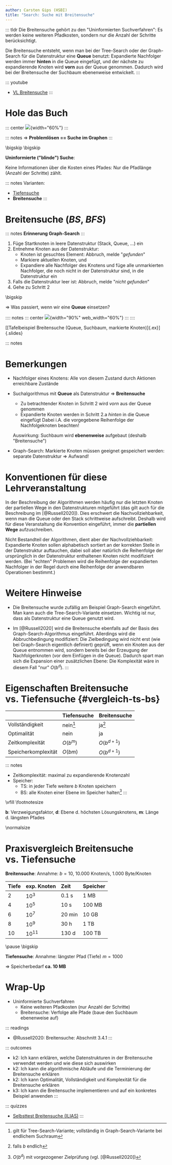 ```yaml
---
author: Carsten Gips (HSBI)
title: "Search: Suche mit Breitensuche"
---
```


::: tldr
Die Breitensuche gehört zu den "Uninformierten Suchverfahren": Es werden keine
weiteren Pfadkosten, sondern nur die Anzahl der Schritte berücksichtigt.

Die Breitensuche entsteht, wenn man bei der Tree-Search oder der Graph-Search für
die Datenstruktur eine **Queue** benutzt: Expandierte Nachfolger werden immer
**hinten** in die Queue eingefügt, und der nächste zu expandierende Knoten wird
**vorn** aus der Queue genommen. Dadurch wird bei der Breitensuche der Suchbaum
ebenenweise entwickelt.
:::

::: youtube
-   [VL Breitensuche](https://youtu.be/WLhXt6ZpyD8)
:::

# Hole das Buch

::: center
![](images/graph.png){width="60%"}
:::

::: notes
=\> **Problemlösen == Suche im Graphen**
:::

\bigskip
\bigskip

**Uninformierte ("blinde") Suche**:

Keine Informationen über die Kosten eines Pfades: Nur die Pfadlänge (Anzahl der
Schritte) zählt.

::: notes
Varianten:

-   [Tiefensuche](search1-dfs.md)
-   **Breitensuche**
:::

# Breitensuche (*BS*, *BFS*)

::: notes
**Erinnerung Graph-Search**
:::

1.  Füge Startknoten in leere Datenstruktur (Stack, Queue, ...) ein
2.  Entnehme Knoten aus der Datenstruktur:
    -   Knoten ist gesuchtes Element: Abbruch, melde "*gefunden*"
    -   Markiere aktuellen Knoten, und
    -   Expandiere alle Nachfolger des Knotens und füge alle unmarkierten
        Nachfolger, die noch nicht in der Datenstruktur sind, in die Datenstruktur
        ein
3.  Falls die Datenstruktur leer ist: Abbruch, melde "*nicht gefunden*"
4.  Gehe zu Schritt 2

\bigskip

=\> Was passiert, wenn wir eine **Queue** einsetzen?

:::: notes
::: center
![](images/tafelbeispiel.png){width="90%" web_width="60%"}
:::
::::

[[Tafelbeispiel Breitensuche (Queue, Suchbaum, markierte Knoten)]{.ex}]{.slides}

<!-- XXX
* Beispiel mit *gerichteten* Kanten, um lange Zyklen an Tafelbeispiel zu vermeiden
* Sackgasse möglichst "früh" (A-B-C (C: Sackgasse), A-B-D, und von D geht's weiter ...)
-->

::: notes
# Bemerkungen

-   Nachfolger eines Knotens: Alle von diesem Zustand durch Aktionen erreichbare
    Zustände

-   Suchalgorithmus mit **Queue** als Datenstruktur =\> **Breitensuche**

    -   Zu betrachtender Knoten in Schritt 2 wird *vorn* aus der Queue genommen
    -   Expandierte Knoten werden in Schritt 2.a *hinten* in die Queue eingefügt
        Dabei i.A. die vorgegebene Reihenfolge der Nachfolgeknoten beachten!

    Auswirkung: Suchbaum wird **ebenenweise** aufgebaut (deshalb "Breitensuche")

-   Graph-Search: Markierte Knoten müssen geeignet gespeichert werden: separate
    Datenstruktur =\> Aufwand!

# Konventionen für diese Lehrveranstaltung

In der Beschreibung der Algorithmen werden häufig nur die letzten Knoten der
partiellen Wege in den Datenstrukturen mitgeführt (das gilt auch für die
Beschreibung im [@Russell2020]). Dies erschwert die Nachvollziehbarkeit, wenn man
die Queue oder den Stack schrittweise aufschreibt. Deshalb wird für diese
Veranstaltung die Konvention eingeführt, immer die **partiellen Wege**
aufzuschreiben.

Nicht Bestandteil der Algorithmen, dient aber der Nachvollziehbarkeit: Expandierte
Knoten sollen alphabetisch sortiert an der korrekten Stelle in der Datenstruktur
auftauchen, dabei soll aber natürlich die Reihenfolge der ursprünglich in der
Datenstruktur enthaltenen Knoten nicht modifiziert werden. (Bei "echten" Problemen
wird die Reihenfolge der expandierten Nachfolger in der Regel durch eine Reihenfolge
der anwendbaren Operationen bestimmt.)

# Weitere Hinweise

-   Die Breitensuche wurde zufällig am Beispiel Graph-Search eingeführt. Man kann
    auch die Tree-Search-Variante einsetzen. Wichtig ist nur, dass als Datenstruktur
    eine Queue genutzt wird.

-   Im [@Russell2020] wird die Breitensuche ebenfalls auf der Basis des
    Graph-Search-Algorithmus eingeführt. Allerdings wird die Abbruchbedingung
    modifiziert: Die Zielbedingung wird nicht erst (wie bei Graph-Search eigentlich
    definiert) geprüft, wenn ein Knoten aus der Queue entnommen wird, sondern
    bereits bei der Erzeugung der Nachfolgerknoten (vor dem Einfügen in die Queue).
    Dadurch spart man sich die Expansion einer zusätzlichen Ebene: Die Komplexität
    wäre in diesem Fall "nur" $O(b^{d})$.
:::

# Eigenschaften Breitensuche vs. Tiefensuche {#vergleich-ts-bs}

|                     | **Tiefensuche** | **Breitensuche** |
|:--------------------|:----------------|:-----------------|
| Vollständigkeit     | nein[^1]        | ja[^2]           |
| Optimalität         | nein            | ja               |
| Zeitkomplexität     | $O(b^m)$        | $O(b^{d+1})$     |
| Speicherkomplexität | $O(bm)$         | $O(b^{d+1})$     |

::: notes
-   Zeitkomplexität: maximal zu expandierende Knotenzahl
-   Speicher:
    -   TS: in jeder Tiefe weitere $b$ Knoten speichern
    -   BS: alle Knoten einer Ebene im Speicher halten[^3]
:::

\vfill
\footnotesize

**b**: Verzweigungsfaktor, **d**: Ebene d. höchsten Lösungsknotens, **m**: Länge
d. längsten Pfades

\normalsize

# Praxisvergleich Breitensuche vs. Tiefensuche

**Breitensuche**: Annahme: $b=10$, 10.000 Knoten/s, 1.000 Byte/Knoten

| **Tiefe** | **exp. Knoten** | **Zeit** | **Speicher** |
|:----------|:----------------|:---------|:-------------|
| 2         | $10^3$          | 0.1 s    | 1 MB         |
| 4         | $10^5$          | 10 s     | 100 MB       |
| 6         | $10^7$          | 20 min   | 10 GB        |
| 8         | $10^9$          | 30 h     | 1 TB         |
| 10        | $10^{11}$       | 130 d    | 100 TB       |

\pause
\bigskip

**Tiefensuche**: Annahme: längster Pfad (Tiefe) $m=1000$

=\> Speicherbedarf **ca. 10 MB**

# Wrap-Up

-   Uninformierte Suchverfahren
    -   Keine weiteren Pfadkosten (nur Anzahl der Schritte)
    -   Breitensuche: Verfolge alle Pfade (baue den Suchbaum ebenenweise auf)

::: readings
-   @Russell2020: Breitensuche: Abschnitt 3.4.1
:::

::: outcomes
-   k2: Ich kann erklären, welche Datenstrukturen in der Breitensuche verwendet
    werden und wie diese sich auswirken
-   k2: Ich kann die algorithmische Abläufe und die Terminierung der Breitensuche
    erklären
-   k2: Ich kann Optimalität, Vollständigkeit und Komplexität für die Breitensuche
    erklären
-   k3: Ich kann die Breitensuche implementieren und auf ein konkretes Beispiel
    anwenden
:::

::: quizzes
-   [Selbsttest Breitensuche
    (ILIAS)](https://www.hsbi.de/elearning/goto.php?target=tst_1106597&client_id=FH-Bielefeld)
:::

[^1]: gilt für Tree-Search-Variante; vollständig in Graph-Search-Variante bei
    endlichem Suchraum

[^2]: falls *b* endlich

[^3]: $O(b^{d})$ mit vorgezogener Zielprüfung (vgl. [@Russell2020])
